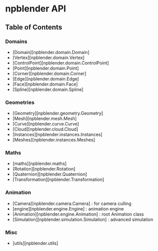 # npblender API

## Table of Contents

### Domains
- [Domain][npblender.domain.Domain]
- [Vertex][npblender.domain.Vertex]
- [ControlPoint][npblender.domain.ControlPoint]
- [Point][npblender.domain.Point]
- [Corner][npblender.domain.Corner]
- [Edge][npblender.domain.Edge]
- [Face][npblender.domain.Face]
- [Spline][npblender.domain.Spline]

### Geometries
- [Geometry][npblender.geometry.Geometry]
- [Mesh][npblender.mesh.Mesh]
- [Curve][npblender.curve.Curve]
- [Cloud][npblender.cloud.Cloud]
- [Instances][npblender.instances.Instances]
- [Meshes][npblender.instances.Meshes]

### Maths
- [maths][npblender.maths]
- [Rotation][npblender.Rotation]
- [Quaternion][npblender.Quaternion]
- [Transformation][npblender.Transformation]

### Animation
- [Camera][npblender.camera.Camera] : for camera culling
- [engine][npblender.engine.Engine] : animation engine
- [Animation][npblender.engine.Animation] : root Animation class
- [Simulation][npblender.simulation.Simulation] : advanced simulation

### Misc
- [utils][npblender.utils]

